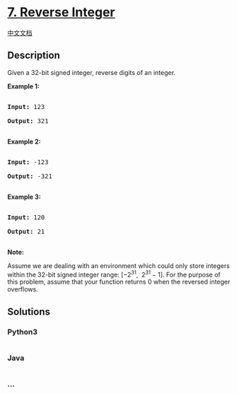 # [7. Reverse Integer](https://leetcode.com/problems/reverse-integer)

[中文文档](/solution/0000-0099/0007.Reverse%20Integer/README.md)

## Description
<p>Given a 32-bit signed integer, reverse digits of an integer.</p>



<p><strong>Example 1:</strong></p>



<pre>

<strong>Input:</strong> 123

<strong>Output:</strong> 321

</pre>



<p><strong>Example 2:</strong></p>



<pre>

<strong>Input:</strong> -123

<strong>Output:</strong> -321

</pre>



<p><strong>Example 3:</strong></p>



<pre>

<strong>Input:</strong> 120

<strong>Output:</strong> 21

</pre>



<p><strong>Note:</strong><br />

Assume we are dealing with an environment which could only store integers within the 32-bit signed integer range: [&minus;2<sup>31</sup>,&nbsp; 2<sup>31&nbsp;</sup>&minus; 1]. For the purpose of this problem, assume that your function returns 0 when the reversed integer overflows.</p>




## Solutions


<!-- tabs:start -->

### **Python3**

```python

```

### **Java**

```java

```

### **...**
```

```

<!-- tabs:end -->